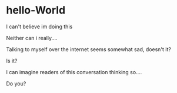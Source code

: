 # hello-World
I can't believe im doing this

Neither can i really....

Talking to myself over the internet seems somewhat sad, doesn't it?

Is it?

I can imagine readers of this conversation thinking so....

Do you?
